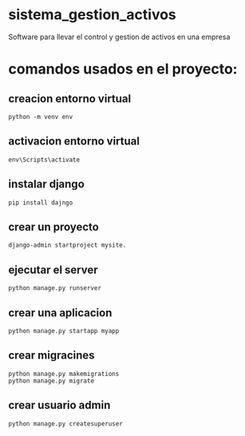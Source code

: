 # sistema_gestion_activos
Software para llevar el control y gestion de activos en una empresa
# comandos usados en el proyecto:

## creacion entorno virtual
```
python -m venv env
```
## activacion entorno virtual
```
env\Scripts\activate
```

## instalar django
```
pip install dajngo 
```

## crear un proyecto
```
django-admin startproject mysite. 
```

## ejecutar el server
```
python manage.py runserver
```


## crear una aplicacion
```
python manage.py startapp myapp
```


## crear migracines
```
python manage.py makemigrations
python manage.py migrate
```

## crear usuario admin
```
python manage.py createsuperuser
```
